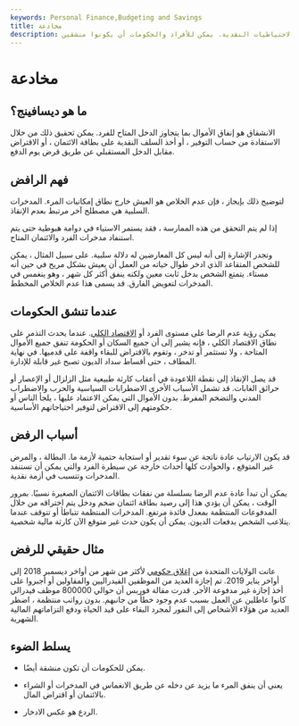 ```yaml
---
keywords: Personal Finance,Budgeting and Savings
title: مخادعة
description: الإنفاق هو إنفاق الأموال بما يتجاوز دخل الفرد العادي عن طريق الاقتراض أو عن طريق الانغماس في الاحتياطيات النقدية. يمكن للأفراد والحكومات أن يكونوا منشقين.
---
```


# مخادعة
## ما هو ديسافينج؟

الانشقاق هو إنفاق الأموال بما يتجاوز الدخل المتاح للفرد. يمكن تحقيق ذلك من خلال الاستفادة من حساب التوفير ، أو أخذ السلف النقدية على بطاقة الائتمان ، أو الاقتراض مقابل الدخل المستقبلي عن طريق قرض يوم الدفع.

## فهم الرافض

لتوضيح ذلك بإيجاز ، فإن عدم الخلاص هو العيش خارج نطاق إمكانيات المرء. المدخرات السلبية هي مصطلح آخر مرتبط بعدم الإنقاذ.

إذا لم يتم التحقق من هذه الممارسة ، فقد يستمر الاستياء في دوامة هبوطية حتى يتم استنفاد مدخرات الفرد والائتمان المتاح.

وتجدر الإشارة إلى أنه ليس كل المعارضين له دلالة سلبية. على سبيل المثال ، يمكن للشخص المتقاعد الذي ادخر طوال حياته من العمل أن يعيش بشكل مريح في حين أنه مستاء. يتمتع الشخص بدخل ثابت معين ولكنه ينفق أكثر كل شهر ، وهو ينغمس في المدخرات لتعويض الفارق. قد يسمى هذا عدم الخلاص المخطط.

## عندما تنشق الحكومات

يمكن رؤية عدم الرضا على مستوى الفرد أو [الاقتصاد الكلي](/macroeconomics). عندما يحدث التذمر على نطاق الاقتصاد الكلي ، فإنه يشير إلى أن جميع السكان أو الحكومة تنفق جميع الأموال المتاحة ، ولا تستثمر أو تدخر ، وتقوم بالاقتراض للبقاء واقفة على قدميها. في نهاية المطاف ، حتى أقساط سداد الديون تصبح غير قابلة للإدارة.

قد يصل الإنقاذ إلى نقطة اللاعودة في أعقاب كارثة طبيعية مثل الزلزال أو الإعصار أو حرائق الغابات. قد تشمل الأسباب الأخرى الاضطرابات السياسية والحرب والاضطراب المدني والتضخم المفرط. بدون الأموال التي يمكن الاعتماد عليها ، يلجأ الناس أو حكومتهم إلى الاقتراض لتوفير احتياجاتهم الأساسية.

## أسباب الرفض

قد يكون الارتياب عادة ناتجة عن سوء تقدير أو استجابة حتمية لأزمة ما. البطالة ، والمرض غير المتوقع ، والحوادث كلها أحداث خارجة عن سيطرة الفرد والتي يمكن أن تستنفد المدخرات وتتسبب في أزمة نقدية.

يمكن أن تبدأ عادة عدم الرضا بسلسلة من نفقات بطاقات الائتمان الصغيرة نسبيًا. بمرور الوقت ، يمكن أن يؤدي هذا إلى رصيد بطاقة ائتمان ضخم ودخل يتم اختراقه من خلال المدفوعات المنتظمة بمعدل فائدة مرتفع. المدخرات المنتظمة تتباطأ أو تتوقف عندما يتلاعب الشخص بدفعات الديون. يمكن أن يكون حدث غير متوقع الآن كارثة مالية شخصية.

## مثال حقيقي للرفض

عانت الولايات المتحدة من [إغلاق حكومي](/government-shutdown) لأكثر من شهر من أواخر ديسمبر 2018 إلى أواخر يناير 2019. تم إجازة العديد من الموظفين الفيدراليين والمقاولين أو أجبروا على أخذ إجازة غير مدفوعة الأجر. قدرت مقالة فوربس أن حوالي 800000 موظف فيدرالي كانوا عاطلين عن العمل بسبب عدم وجود خطأ من جانبهم. بدون رواتب منتظمة ، اضطر العديد من هؤلاء الأشخاص إلى النفور لمجرد البقاء على قيد الحياة ودفع التزاماتهم المالية الشهرية.

## يسلط الضوء

- يمكن للحكومات أن تكون منشقة أيضًا.

- يعني أن ينفق المرء ما يزيد عن دخله عن طريق الانغماس في المدخرات أو الشراء بالائتمان أو اقتراض المال.

- الردع هو عكس الادخار.


